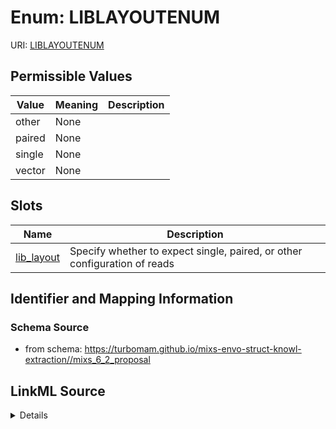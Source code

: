 # Enum: LIBLAYOUTENUM



URI: [LIBLAYOUTENUM](LIBLAYOUTENUM)

## Permissible Values

| Value | Meaning | Description |
| --- | --- | --- |
| other | None |  |
| paired | None |  |
| single | None |  |
| vector | None |  |




## Slots

| Name | Description |
| ---  | --- |
| [lib_layout](lib_layout.md) | Specify whether to expect single, paired, or other configuration of reads |






## Identifier and Mapping Information







### Schema Source


* from schema: https://turbomam.github.io/mixs-envo-struct-knowl-extraction//mixs_6_2_proposal




## LinkML Source

<details>
```yaml
name: LIB_LAYOUT_ENUM
from_schema: https://turbomam.github.io/mixs-envo-struct-knowl-extraction//mixs_6_2_proposal
rank: 1000
permissible_values:
  other:
    text: other
  paired:
    text: paired
  single:
    text: single
  vector:
    text: vector

```
</details>
